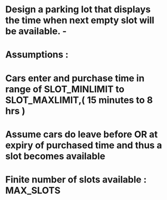 # Design a parking lot that displays the time when next empty slot will be available. - 
#  Assumptions :
 # Cars enter and  purchase time in range of SLOT_MINLIMIT to SLOT_MAXLIMIT,( 15 minutes to 8 hrs )
  # Assume cars do leave before OR at expiry of purchased time and thus a slot becomes available
  # Finite number of slots available : MAX_SLOTS
